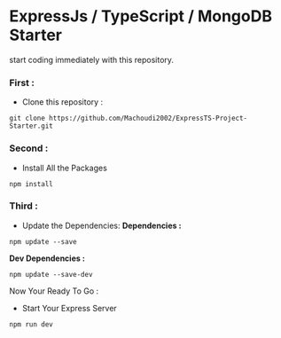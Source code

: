# ExpressJs / TypeScript / MongoDB Starter

start coding immediately with this repository.

### First :
- Clone this repository : 
```
git clone https://github.com/Machoudi2002/ExpressTS-Project-Starter.git
```
### Second :
- Install All the Packages
```
npm install 
```
### Third :
- Update the Dependencies:
**Dependencies :**

```
npm update --save
```
**Dev Dependencies :**

```
npm update --save-dev
```

Now Your Ready To Go :
- Start Your Express Server
```
npm run dev
```